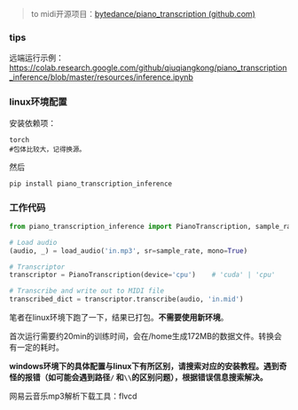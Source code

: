 > to midi开源项目：[bytedance/piano_transcription (github.com)](https://github.com/bytedance/piano_transcription)

### tips

远端运行示例：https://colab.research.google.com/github/qiuqiangkong/piano_transcription_inference/blob/master/resources/inference.ipynb

### linux环境配置

安装依赖项：

```shell
torch
#包体比较大，记得换源。
```

然后

```shell
pip install piano_transcription_inference
```

### 工作代码

```python
from piano_transcription_inference import PianoTranscription, sample_rate, load_audio

# Load audio
(audio, _) = load_audio('in.mp3', sr=sample_rate, mono=True)

# Transcriptor
transcriptor = PianoTranscription(device='cpu')    # 'cuda' | 'cpu'

# Transcribe and write out to MIDI file
transcribed_dict = transcriptor.transcribe(audio, 'in.mid')
```

笔者在linux环境下跑了一下，结果已打包。**不需要使用新环境**。

首次运行需要约20min的训练时间，会在/home生成172MB的数据文件。转换会有一定的耗时。

**windows环境下的具体配置与linux下有所区别，请搜索对应的安装教程。遇到奇怪的报错（如可能会遇到路径`/` 和`\\`的区别问题），根据错误信息搜索解决。**

网易云音乐mp3解析下载工具：flvcd
